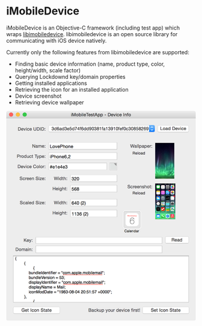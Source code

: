iMobileDevice
===========

iMobileDevice is an Objective-C framework (including test app) which wraps [libimobiledevice](http://www.libimobiledevice.org).
libimobiledevice is an open source library for communicating with iOS device natively.

Currently only the following features from libimobiledevice are supported:
* Finding basic device information (name, product type, color, height/width, scale factor)
* Querying Lockdownd key/domain properties
* Getting installed applications
* Retrieving the icon for an installed application
* Device screenshot
* Retrieving device wallpaper

![iMobileDevice test app](/Screenshot-testApp.png?raw=true)
